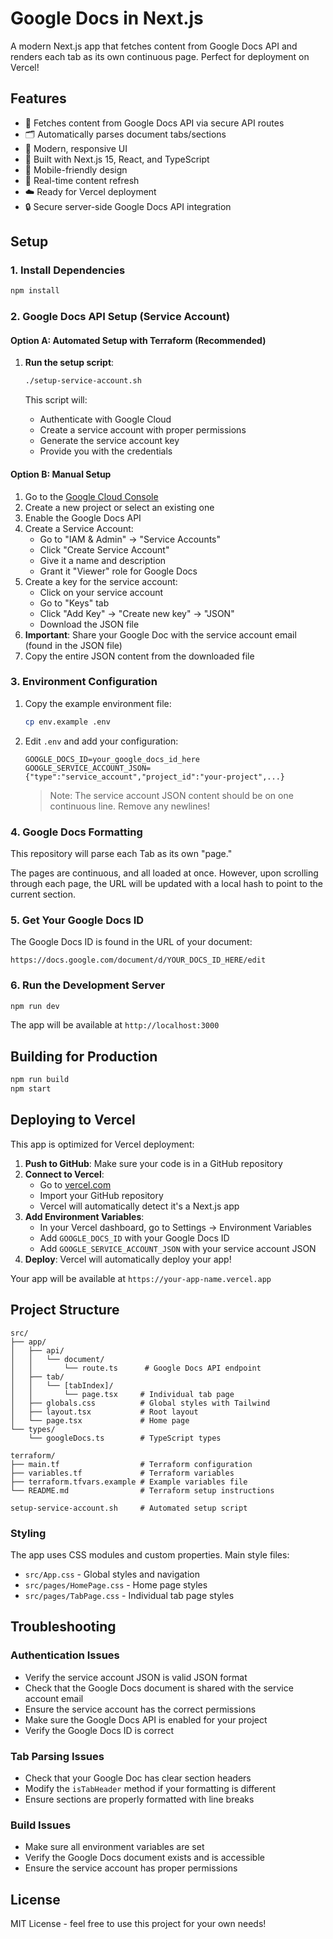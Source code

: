 # Google Docs in Next.js

A modern Next.js app that fetches content from Google Docs API and renders each
tab as its own continuous page. Perfect for deployment on Vercel!

## Features

- 📄 Fetches content from Google Docs API via secure API routes
- 🗂️ Automatically parses document tabs/sections
- 🎨 Modern, responsive UI
- 🚀 Built with Next.js 15, React, and TypeScript
- 📱 Mobile-friendly design
- 🔄 Real-time content refresh
- ☁️ Ready for Vercel deployment
- 🔒 Secure server-side Google Docs API integration

## Setup

### 1. Install Dependencies

```bash
npm install
```

### 2. Google Docs API Setup (Service Account)

#### Option A: Automated Setup with Terraform (Recommended)

1. **Run the setup script**:

   ```bash
   ./setup-service-account.sh
   ```

   This script will:
   - Authenticate with Google Cloud
   - Create a service account with proper permissions
   - Generate the service account key
   - Provide you with the credentials

#### Option B: Manual Setup

1. Go to the [Google Cloud Console](https://console.cloud.google.com/)
2. Create a new project or select an existing one
3. Enable the Google Docs API
4. Create a Service Account:
   - Go to "IAM & Admin" → "Service Accounts"
   - Click "Create Service Account"
   - Give it a name and description
   - Grant it "Viewer" role for Google Docs
5. Create a key for the service account:
   - Click on your service account
   - Go to "Keys" tab
   - Click "Add Key" → "Create new key" → "JSON"
   - Download the JSON file
6. **Important**: Share your Google Doc with the service account email (found in
   the JSON file)
7. Copy the entire JSON content from the downloaded file

### 3. Environment Configuration

1. Copy the example environment file:

   ```bash
   cp env.example .env
   ```

2. Edit `.env` and add your configuration:

   ```
   GOOGLE_DOCS_ID=your_google_docs_id_here
   GOOGLE_SERVICE_ACCOUNT_JSON={"type":"service_account","project_id":"your-project",...}
   ```

   > Note: The service account JSON content should be on one continuous line.
   > Remove any newlines!

### 4. Google Docs Formatting

This repository will parse each Tab as its own "page."

The pages are continuous, and all loaded at once. However, upon scrolling
through each page, the URL will be updated with a local hash to point to the
current section.

### 5. Get Your Google Docs ID

The Google Docs ID is found in the URL of your document:

```
https://docs.google.com/document/d/YOUR_DOCS_ID_HERE/edit
```

### 6. Run the Development Server

```bash
npm run dev
```

The app will be available at `http://localhost:3000`

## Building for Production

```bash
npm run build
npm start
```

## Deploying to Vercel

This app is optimized for Vercel deployment:

1. **Push to GitHub**: Make sure your code is in a GitHub repository
2. **Connect to Vercel**:
   - Go to [vercel.com](https://vercel.com)
   - Import your GitHub repository
   - Vercel will automatically detect it's a Next.js app
3. **Add Environment Variables**:
   - In your Vercel dashboard, go to Settings → Environment Variables
   - Add `GOOGLE_DOCS_ID` with your Google Docs ID
   - Add `GOOGLE_SERVICE_ACCOUNT_JSON` with your service account JSON
4. **Deploy**: Vercel will automatically deploy your app!

Your app will be available at `https://your-app-name.vercel.app`

## Project Structure

```
src/
├── app/
│   ├── api/
│   │   └── document/
│   │       └── route.ts      # Google Docs API endpoint
│   ├── tab/
│   │   └── [tabIndex]/
│   │       └── page.tsx     # Individual tab page
│   ├── globals.css          # Global styles with Tailwind
│   ├── layout.tsx           # Root layout
│   └── page.tsx             # Home page
└── types/
    └── googleDocs.ts        # TypeScript types

terraform/
├── main.tf                  # Terraform configuration
├── variables.tf             # Terraform variables
├── terraform.tfvars.example # Example variables file
└── README.md                # Terraform setup instructions

setup-service-account.sh     # Automated setup script
```

### Styling

The app uses CSS modules and custom properties. Main style files:

- `src/App.css` - Global styles and navigation
- `src/pages/HomePage.css` - Home page styles
- `src/pages/TabPage.css` - Individual tab page styles

## Troubleshooting

### Authentication Issues

- Verify the service account JSON is valid JSON format
- Check that the Google Docs document is shared with the service account email
- Ensure the service account has the correct permissions
- Make sure the Google Docs API is enabled for your project
- Verify the Google Docs ID is correct

### Tab Parsing Issues

- Check that your Google Doc has clear section headers
- Modify the `isTabHeader` method if your formatting is different
- Ensure sections are properly formatted with line breaks

### Build Issues

- Make sure all environment variables are set
- Verify the Google Docs document exists and is accessible
- Ensure the service account has proper permissions

## License

MIT License - feel free to use this project for your own needs!
